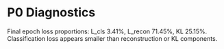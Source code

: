 # P0 Diagnostics
Final epoch loss proportions: L_cls 3.41%, L_recon 71.45%, KL 25.15%.
Classification loss appears smaller than reconstruction or KL components.
